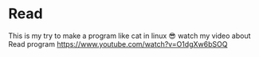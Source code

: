 # Read
This is my try to make a program like cat in linux 😎
watch my video about Read program
https://www.youtube.com/watch?v=O1dgXw6bSOQ
